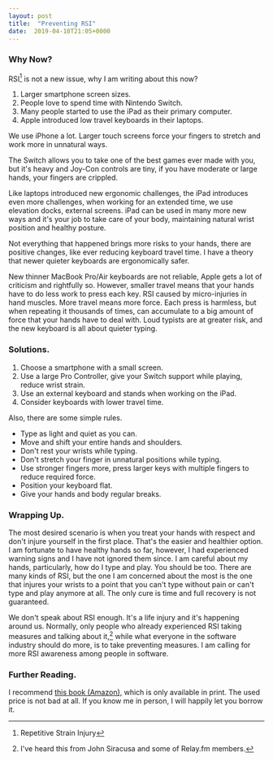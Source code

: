 ```yaml
---
layout: post
title:  "Preventing RSI"
date:  2019-04-10T21:05+0000
---
```


### Why Now?

RSI[^1] is not a new issue, why I am writing about this now?

1. Larger smartphone screen sizes.
2. People love to spend time with Nintendo Switch.
3. Many people started to use the iPad as their primary computer.
4. Apple introduced low travel keyboards in their laptops.

We use iPhone a lot. Larger touch screens force your fingers to stretch and work more in unnatural ways.

The Switch allows you to take one of the best games ever made with you, but it's heavy and Joy-Con controls are tiny, if you have moderate or large hands, your fingers are crippled.  

Like laptops introduced new ergonomic challenges, the iPad introduces even more challenges, when working for an extended time, we use elevation docks, external screens. iPad can be used in many more new ways and it's your job to take care of your body, maintaining natural wrist position and healthy posture.

Not everything that happened brings more risks to your hands, there are positive changes, like ever reducing keyboard travel time. I have a theory that newer quieter keyboards are ergonomically safer. 

New thinner MacBook Pro/Air keyboards are not reliable, Apple gets a lot of criticism and rightfully so. However, smaller travel means that your hands have to do less work to press each key. RSI caused by micro-injuries in hand muscles. More travel means more force. Each press is harmless, but when repeating it thousands of times, can accumulate to a big amount of force that your hands have to deal with. Loud typists are at greater risk, and the new keyboard is all about quieter typing.

### Solutions.

1. Choose a smartphone with a small screen.
2. Use a large Pro Controller, give your Switch support while playing, reduce wrist strain.
3. Use an external keyboard and stands when working on the iPad.
4. Consider keyboards with lower travel time.

Also, there are some simple rules.

* Type as light and quiet as you can.
* Move and shift your entire hands and shoulders.
* Don't rest your wrists while typing.
* Don't stretch your finger in unnatural positions while typing.
* Use stronger fingers more, press larger keys with multiple fingers to reduce required force.
* Position your keyboard flat.
* Give your hands and body regular breaks.

### Wrapping Up.

The most desired scenario is when you treat your hands with respect and don't injure yourself in the first place. That's the easier and healthier option. I am fortunate to have healthy hands so far, however, I had experienced warning signs and I have not ignored them since. I am careful about my hands, particularly, how do I type and play. You should be too. There are many kinds of RSI, but the one I am concerned about the most is the one that injures your wrists to a point that you can't type without pain or can't type and play anymore at all. The only cure is time and full recovery is not guaranteed.

We don't speak about RSI enough. It's a life injury and it's happening around us. Normally, only people who already experienced RSI taking measures and talking about it,[^2] while what everyone in the software industry should do more, is to take preventing measures. I am calling for more RSI awareness among people in software. 

### Further Reading.

I recommend [this book (Amazon),](https://www.amazon.co.uk/gp/product/B002CA2K54) which is only available in print. The used price is not bad at all. If you know me in person, I will happily let you borrow it.

[^1]: Repetitive Strain Injury
[^2]: I've heard this from John Siracusa and some of Relay.fm members.
